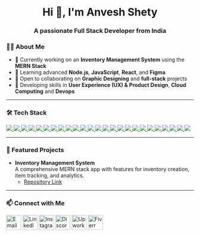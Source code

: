<h1 align="center">Hi 👋, I'm Anvesh Shety</h1>
<h3 align="center">A passionate Full Stack Developer from India</h3>


### 👨‍💻 About Me
- 🔭 Currently working on an **Inventory Management System** using the **MERN Stack**
- 🌱 Learning advanced **Node.js**, **JavaScript**, **React**, and **Figma**
- 🤝 Open to collaborating on **Graphic Designing** and **full-stack** projects
- 🎨 Developing skills in **User Experience (UX) & Product Design**, **Cloud Computing** and **Devops**

---

### 🛠️ Tech Stack
<p align="left">
  <a href="https://html.spec.whatwg.org/" target="_blank">
    <img src="https://img.shields.io/badge/-HTML5-E34F26?logo=html5&logoColor=white&style=for-the-badge" />
  </a>
  <a href="https://www.w3.org/Style/CSS/" target="_blank">
    <img src="https://img.shields.io/badge/-CSS3-1572B6?logo=css3&logoColor=white&style=for-the-badge" />
  </a>
  <a href="https://developer.mozilla.org/en-US/docs/Web/JavaScript" target="_blank">
    <img src="https://img.shields.io/badge/-JavaScript-F7DF1E?logo=javascript&logoColor=black&style=for-the-badge" />
  </a>
  <a href="https://www.typescriptlang.org/" target="_blank">
    <img src="https://img.shields.io/badge/-TypeScript-3178C6?logo=typescript&logoColor=white&style=for-the-badge" />
  </a>
  <a href="https://react.dev/" target="_blank">
    <img src="https://img.shields.io/badge/-React-61DAFB?logo=react&logoColor=black&style=for-the-badge" />
  </a>
  <a href="https://threejs.org/" target="_blank">
    <img src="https://img.shields.io/badge/-Three.js-000000?logo=three.js&logoColor=white&style=for-the-badge" />
  </a>
  <a href="https://docs.pmnd.rs/react-three-fiber/getting-started/introduction" target="_blank">
    <img src="https://img.shields.io/badge/-React%20Three%20Fiber-999999?logo=react&logoColor=white&style=for-the-badge" />
  </a>
  <a href="https://locomotivemtl.com/" target="_blank">
    <img src="https://img.shields.io/badge/-Locomotive%20Scroll-202124?logoColor=white&style=for-the-badge" />
  </a>
  <a href="https://greensock.com/scrolltrigger/" target="_blank">
    <img src="https://img.shields.io/badge/-ScrollTrigger-88CE02?logo=greensock&logoColor=white&style=for-the-badge" />
  </a>
  <a href="https://axios-http.com/" target="_blank">
    <img src="https://img.shields.io/badge/-Axios-5A29E4?logo=axios&logoColor=white&style=for-the-badge" />
  </a>
  <a href="https://ejs.co/" target="_blank">
    <img src="https://img.shields.io/badge/-EJS-333333?logoColor=white&style=for-the-badge" />
  </a>
  <a href="https://vitejs.dev/" target="_blank">
    <img src="https://img.shields.io/badge/-Vite-646CFF?logo=vite&logoColor=white&style=for-the-badge" />
  </a>
  <a href="https://nodejs.org/" target="_blank">
    <img src="https://img.shields.io/badge/-Node.js-339933?logo=node.js&logoColor=white&style=for-the-badge" />
  </a>
  <a href="https://expressjs.com/" target="_blank">
    <img src="https://img.shields.io/badge/-Express-000000?logo=express&logoColor=white&style=for-the-badge" />
  </a>
  <a href="https://www.mongodb.com/" target="_blank">
    <img src="https://img.shields.io/badge/-MongoDB-47A248?logo=mongodb&logoColor=white&style=for-the-badge" />
  </a>
  <a href="https://tailwindcss.com/" target="_blank">
    <img src="https://img.shields.io/badge/-Tailwind%20CSS-38B2AC?logo=tailwind-css&logoColor=white&style=for-the-badge" />
  </a>
  <a href="https://www.swift.org/" target="_blank">
    <img src="https://img.shields.io/badge/-Swift-FA7343?logo=swift&logoColor=white&style=for-the-badge" />
  </a>
  <a href="https://www.postman.com/" target="_blank">
    <img src="https://img.shields.io/badge/-Postman-FF6C37?logo=postman&logoColor=white&style=for-the-badge" />
  </a>
  <a href="https://figma.com/" target="_blank">
    <img src="https://img.shields.io/badge/-Figma-F24E1E?logo=figma&logoColor=white&style=for-the-badge" />
  </a>
  <a href="https://greensock.com/gsap/" target="_blank">
    <img src="https://img.shields.io/badge/-GSAP-88CE02?logo=greensock&logoColor=white&style=for-the-badge" />
  </a>
  <a href="https://www.mysql.com/" target="_blank">
    <img src="https://img.shields.io/badge/-SQL-4479A1?logo=MySQL&logoColor=white&style=for-the-badge" />
  </a>
  <a href="https://en.cppreference.com/" target="_blank">
    <img src="https://img.shields.io/badge/-C++-00599C?logo=cplusplus&logoColor=white&style=for-the-badge" />
  </a>
  <a href="https://www.python.org/" target="_blank">
    <img src="https://img.shields.io/badge/-Python-3776AB?logo=python&logoColor=white&style=for-the-badge" />
  </a>
  <a href="https://adobe.com/products/illustrator.html" target="_blank">
    <img src="https://img.shields.io/badge/-Adobe%20Illustrator-FF9A00?logo=adobe-illustrator&logoColor=white&style=for-the-badge" />
  </a>
  <a href="https://canva.com/" target="_blank">
    <img src="https://img.shields.io/badge/-Canva-00C4CC?logo=canva&logoColor=white&style=for-the-badge" />
  </a>
</p>




---

### 🚀 Featured Projects
- **Inventory Management System**  
  A comprehensive MERN stack app with features for inventory creation, item tracking, and analytics.
  - [Repository Link](https://github.com/AnveshShetty/inventory-management-system)
 

---

### 📫 Connect with Me
<p align="left">
  <a href="mailto:shettyanvesh86@gmail.com"><img align="center" src="https://img.icons8.com/color/48/000000/gmail.png" alt="Email" width="40" height="40"/></a>
  <a href="https://linkedin.com/in/anvesh-a-shetty-716b05251" target="blank"><img align="center" src="https://img.icons8.com/color/48/000000/linkedin.png" alt="LinkedIn" width="40" height="40"/></a>
  <a href="https://instagram.com/anveshshettyy" target="blank"><img align="center" src="https://img.icons8.com/color/48/000000/instagram-new.png" alt="Instagram" width="40" height="40"/></a>
  <a href="https://discordapp.com/users/760461254774489159" target="blank"><img align="center" src="https://img.icons8.com/color/48/000000/discord-logo.png" alt="Discord" width="40" height="40"/></a>
  <a href="https://www.upwork.com/freelancers/~014843d8ed1df37513" target="blank"><img align="center" src="https://img.icons8.com/ios-filled/50/4a90e2/upwork.png" alt="Upwork" width="40" height="40"/></a>
  <a href="https://www.fiverr.com/anveshshettyy?up_rollout=true" target="blank"><img align="center" src="https://img.icons8.com/color/48/000000/fiverr.png" alt="Fiverr" width="40" height="40"/></a>
</p>
